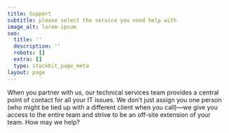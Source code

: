 ```yaml
---
title: Support
subtitle: please select the service you need help with
image_alt: lorem-ipsum
seo:
  title: ''
  description: ''
  robots: []
  extra: []
  type: stackbit_page_meta
layout: page
---
```

When you partner with us, our technical services team provides a central point of contact for all your IT issues. We don’t just assign you one person (who might be tied up with a different client when you call)—we give you access to the entire team and strive to be an off-site extension of your team. How may we help?
